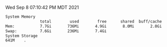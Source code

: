 Wed Sep  8 07:10:42 PM MDT 2021
```bash
System Memory
               total        used        free      shared  buff/cache   available
Mem:           7.7Gi       736Mi       4.9Gi       8.0Mi       2.0Gi       6.6Gi
Swap:          7.6Gi       236Mi       7.4Gi
System Storage
641M	.
```
```bash
